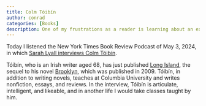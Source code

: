 ```yaml
---
title: Colm Tóibín
author: conrad
categories: [Books]
description: One of my frustrations as a reader is learning about an excellent book or writer that I know I won’t find the time to read (because my want to read list is already so long).
---
```


Today I listened the New York Times Book Review Podcast of May 3, 2024, in which
[Sarah Lyall interviews Colm
Tóibín](https://www.nytimes.com/2024/05/03/books/review/a-conversation-with-colm-toibin.html).

Tóibín, who is an Irish writer aged 68, has just published [Long
Island](https://www.simonandschuster.com/books/Long-Island/Colm-Toibin/9781476785110),
the sequel to his novel
[Brooklyn](https://www.simonandschuster.com/books/Brooklyn/Colm-Toibin/Eilis-Lacey-Series/9781501106477),
which was published in 2009. Tóibín, in addition to writing novels, teaches at
Columbia University and writes nonfiction, essays, and reviews. In the
interview, Tóibín is articulate, intelligent, and likeable, and in another life
I would take classes taught by him.
